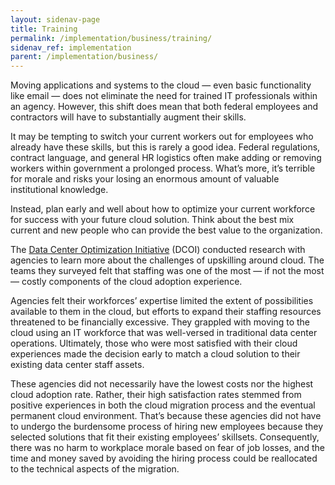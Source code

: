 ```yaml
---
layout: sidenav-page
title: Training
permalink: /implementation/business/training/
sidenav_ref: implementation
parent: /implementation/business/
---
```


Moving applications and systems to the cloud — even basic functionality like email — does not eliminate the need for trained IT professionals within an agency. However, this shift does mean that both federal employees and contractors will have to substantially augment their skills.

It may be tempting to switch your current workers out for employees who already have these skills, but this is rarely a good idea. Federal regulations, contract language, and general HR logistics often make adding or removing workers within government a prolonged process. What’s more, it’s terrible for morale and risks your losing an enormous amount of valuable institutional knowledge.

Instead, plan early and well about how to optimize your current workforce for success with your future cloud solution. Think about the best mix current and new people who can provide the best value to the organization.

The [Data Center Optimization Initiative](https://datacenters.cio.gov/) (DCOI) conducted research with agencies to learn more about the challenges of upskilling around cloud. The teams they surveyed felt that staffing was one of the most — if not the most — costly components of the cloud adoption experience. 

Agencies felt their workforces’ expertise limited the extent of possibilities available to them in the cloud, but efforts to expand their staffing resources threatened to be financially excessive. They grappled with moving to the cloud using an IT workforce that was well-versed in traditional data center operations. Ultimately, those who were most satisfied with their cloud experiences made the decision early to match a cloud solution to their existing data center staff assets. 

These agencies did not necessarily have the lowest costs nor the highest cloud adoption rate. Rather, their high satisfaction rates stemmed from positive experiences in both the cloud migration process and the eventual permanent cloud environment. That’s because these agencies did not have to undergo the burdensome process of hiring new employees because they selected solutions that fit their existing employees’ skillsets. Consequently, there was no harm to workplace morale based on fear of job losses, and the time and money saved by avoiding the hiring process could be reallocated to the technical aspects of the migration.

